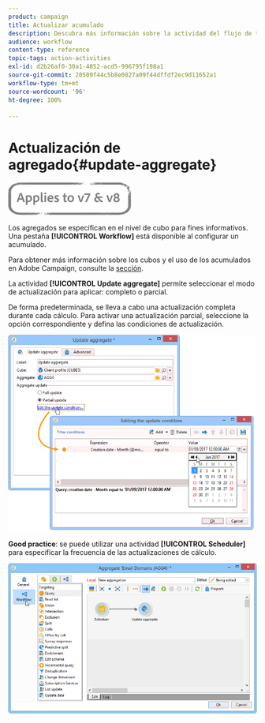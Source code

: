 ```yaml
---
product: campaign
title: Actualizar acumulado
description: Descubra más información sobre la actividad del flujo de trabajo Actualizar acumulado
audience: workflow
content-type: reference
topic-tags: action-activities
exl-id: d2b26af0-30a1-4852-acd5-996795f198a1
source-git-commit: 20509f44c5b8e0827a09f44dffdf2ec9d11652a1
workflow-type: tm+mt
source-wordcount: '96'
ht-degree: 100%

---
```


# Actualización de agregado{#update-aggregate}

![](../../assets/common.svg)

Los agregados se especifican en el nivel de cubo para fines informativos. Una pestaña **[!UICONTROL Workflow]** está disponible al configurar un acumulado.

Para obtener más información sobre los cubos y el uso de los acumulados en Adobe Campaign, consulte la [sección](../../reporting/using/concepts-and-methodology.md#calculating-and-using-aggregates).

La actividad **[!UICONTROL Update aggregate]** permite seleccionar el modo de actualización para aplicar: completo o parcial.

De forma predeterminada, se lleva a cabo una actualización completa durante cada cálculo. Para activar una actualización parcial, seleccione la opción correspondiente y defina las condiciones de actualización.

![](assets/s_advuser_cube_agregate_05.png)

**Good practice**: se puede utilizar una actividad **[!UICONTROL Scheduler]** para especificar la frecuencia de las actualizaciones de cálculo.

![](assets/s_advuser_cube_agregate_04.png)
